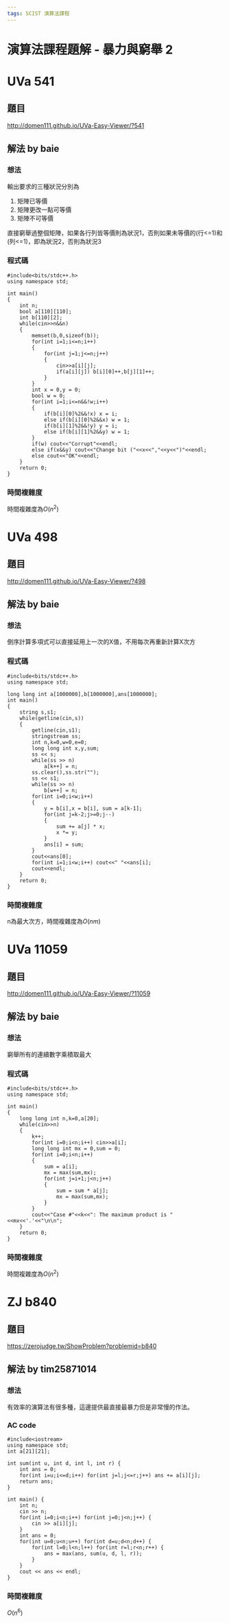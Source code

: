 ```yaml
---
tags: SCIST 演算法課程
---
```


# 演算法課程題解 - 暴力與窮舉 2

# UVa 541
## 題目
http://domen111.github.io/UVa-Easy-Viewer/?541
## 解法 by baie
### 想法
輸出要求的三種狀況分別為
1. 矩陣已等價
2. 矩陣更改一點可等價
3. 矩陣不可等價

直接窮舉過整個矩陣，如果各行列皆等價則為狀況1，否則如果未等價的(行<=1)和(列<=1)，即為狀況2，否則為狀況3
### 程式碼
```cpp=
#include<bits/stdc++.h>
using namespace std;

int main()
{
	int n;
	bool a[110][110];
	int b[110][2];
	while(cin>>n&&n)
	{
		memset(b,0,sizeof(b));
		for(int i=1;i<=n;i++)
		{
			for(int j=1;j<=n;j++)
			{
				cin>>a[i][j];
				if(a[i][j]) b[i][0]++,b[j][1]++;
			}
		}
		int x = 0,y = 0;
		bool w = 0;
		for(int i=1;i<=n&&!w;i++)
		{
			if(b[i][0]%2&&!x) x = i;
			else if(b[i][0]%2&&x) w = 1;
			if(b[i][1]%2&&!y) y = i;
			else if(b[i][1]%2&&y) w = 1;
		}
		if(w) cout<<"Corrupt"<<endl;
		else if(x&&y) cout<<"Change bit ("<<x<<","<<y<<")"<<endl;
		else cout<<"OK"<<endl;
	}
	return 0;
}
```
### 時間複雜度
時間複雜度為$O(n^2)$


# UVa 498
## 題目
http://domen111.github.io/UVa-Easy-Viewer/?498
## 解法 by baie
### 想法
倒序計算多項式可以直接延用上一次的X值，不用每次再重新計算X次方
### 程式碼
```cpp=
#include<bits/stdc++.h>
using namespace std;

long long int a[1000000],b[1000000],ans[1000000];
int main()
{
	string s,s1;
	while(getline(cin,s))
	{
		getline(cin,s1);
		stringstream ss;
		int n,k=0,w=0,e=0;
		long long int x,y,sum;
		ss << s;
		while(ss >> n)
			a[k++] = n;
		ss.clear(),ss.str("");
		ss << s1;
		while(ss >> n)
			b[w++] = n;
		for(int i=0;i<w;i++)
		{
			y = b[i],x = b[i], sum = a[k-1];
			for(int j=k-2;j>=0;j--)
			{
				sum += a[j] * x;
				x *= y;
			}
			ans[i] = sum;
		}
		cout<<ans[0];
		for(int i=1;i<w;i++) cout<<" "<<ans[i];
		cout<<endl;
	}
	return 0;
}
```
### 時間複雜度
n為最大次方，時間複雜度為$O(nm)$
# UVa 11059
## 題目
http://domen111.github.io/UVa-Easy-Viewer/?11059
## 解法 by baie
### 想法
窮舉所有的連續數字乘積取最大
### 程式碼
```cpp=
#include<bits/stdc++.h>
using namespace std;

int main()
{
	long long int n,k=0,a[20];
	while(cin>>n)
	{
		k++;
		for(int i=0;i<n;i++) cin>>a[i];
		long long int mx = 0,sum = 0;
		for(int i=0;i<n;i++)
		{
			sum = a[i];
			mx = max(sum,mx);
			for(int j=i+1;j<n;j++)
			{
				sum = sum * a[j];
				mx = max(sum,mx);
			}
		}
		cout<<"Case #"<<k<<": The maximum product is "<<mx<<'.'<<"\n\n";
	}
	return 0;
}
```
### 時間複雜度
時間複雜度為$O(n^2)$
# ZJ b840
## 題目
https://zerojudge.tw/ShowProblem?problemid=b840

## 解法 by tim25871014
### 想法
有效率的演算法有很多種，這邊提供最直接最暴力但是非常慢的作法。

### AC code
```cpp=1
#include<iostream>
using namespace std;
int a[21][21];

int sum(int u, int d, int l, int r) {
    int ans = 0;
    for(int i=u;i<=d;i++) for(int j=l;j<=r;j++) ans += a[i][j];
    return ans;
}

int main() {
    int n;
    cin >> n;
    for(int i=0;i<n;i++) for(int j=0;j<n;j++) {
        cin >> a[i][j];
    }
    int ans = 0;
    for(int u=0;u<n;u++) for(int d=u;d<n;d++) {
        for(int l=0;l<n;l++) for(int r=l;r<n;r++) {
            ans = max(ans, sum(u, d, l, r));
        }
    }
    cout << ans << endl;
}
```
### 時間複雜度
$O(n^6)$
